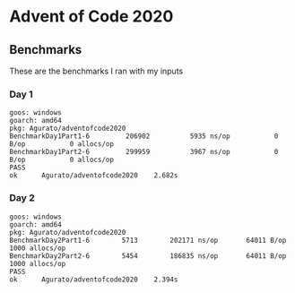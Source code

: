 # Advent of Code 2020

## Benchmarks

These are the benchmarks I ran with my inputs

### Day 1
```
goos: windows
goarch: amd64
pkg: Agurato/adventofcode2020
BenchmarkDay1Part1-6         206902          5935 ns/op           0 B/op           0 allocs/op
BenchmarkDay1Part2-6         299959          3967 ns/op           0 B/op           0 allocs/op
PASS
ok      Agurato/adventofcode2020    2.682s
```

### Day 2
```
goos: windows
goarch: amd64
pkg: Agurato/adventofcode2020
BenchmarkDay2Part1-6   	    5713	    202171 ns/op	   64011 B/op	    1000 allocs/op
BenchmarkDay2Part2-6   	    5454	    186835 ns/op	   64011 B/op	    1000 allocs/op
PASS
ok  	Agurato/adventofcode2020	2.394s

```